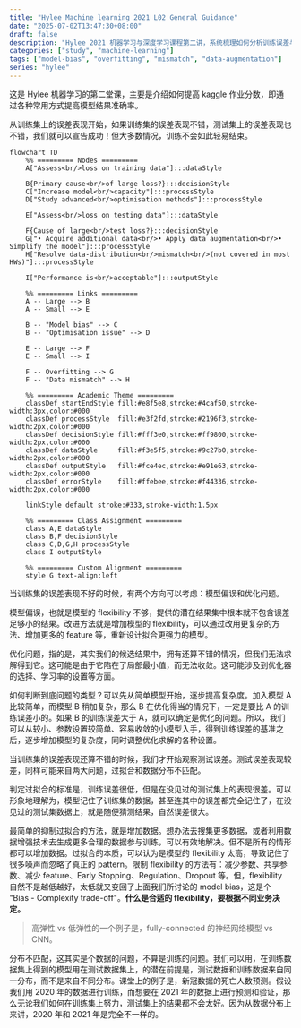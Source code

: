 ```yaml
---
title: "Hylee Machine learning 2021 L02 General Guidance"
date: "2025-07-02T13:47:30+08:00"
draft: false
description: "Hylee 2021 机器学习与深度学习课程第二讲，系统梳理如何分析训练误差与测试误差，提升模型在 Kaggle 等竞赛中的表现，涵盖模型偏差、优化问题、过拟合与数据分布不匹配等常见情形的应对策略"
categories: ["study", "machine-learning"]
tags: ["model-bias", "overfitting", "mismatch", "data-augmentation"]
series: "hylee"
---
```


这是 Hylee 机器学习的第二堂课，主要是介绍如何提高 kaggle 作业分数，即通过各种常用方式提高模型结果准确率。

<!--more-->

从训练集上的误差表现开始，如果训练集的误差表现不错，测试集上的误差表现也不错，我们就可以宣告成功！但大多数情况，训练不会如此轻易结束。

```mermaid
flowchart TD
    %% ========= Nodes =========
    A["Assess<br/>loss on training data"]:::dataStyle

    B{Primary cause<br/>of large loss?}:::decisionStyle
    C["Increase model<br/>capacity"]:::processStyle
    D["Study advanced<br/>optimisation methods"]:::processStyle

    E["Assess<br/>loss on testing data"]:::dataStyle

    F{Cause of large<br/>test loss?}:::decisionStyle
    G["• Acquire additional data<br/>• Apply data augmentation<br/>• Simplify the model"]:::processStyle
    H["Resolve data-distribution<br/>mismatch<br/>(not covered in most HWs)"]:::processStyle

    I["Performance is<br/>acceptable"]:::outputStyle

    %% ========= Links =========
    A -- Large --> B
    A -- Small --> E

    B -- "Model bias" --> C
    B -- "Optimisation issue" --> D

    E -- Large --> F
    E -- Small --> I

    F -- Overfitting --> G
    F -- "Data mismatch" --> H

    %% ========= Academic Theme =========
    classDef startEndStyle fill:#e8f5e8,stroke:#4caf50,stroke-width:3px,color:#000
    classDef processStyle  fill:#e3f2fd,stroke:#2196f3,stroke-width:2px,color:#000
    classDef decisionStyle fill:#fff3e0,stroke:#ff9800,stroke-width:2px,color:#000
    classDef dataStyle     fill:#f3e5f5,stroke:#9c27b0,stroke-width:2px,color:#000
    classDef outputStyle   fill:#fce4ec,stroke:#e91e63,stroke-width:2px,color:#000
    classDef errorStyle    fill:#ffebee,stroke:#f44336,stroke-width:2px,color:#000

    linkStyle default stroke:#333,stroke-width:1.5px

    %% ========= Class Assignment =========
    class A,E dataStyle
    class B,F decisionStyle
    class C,D,G,H processStyle
    class I outputStyle

    %% ========= Custom Alignment =========
    style G text-align:left
```

当训练集的误差表现不好的时候，有两个方向可以考虑：模型偏误和优化问题。

模型偏误，也就是模型的 flexibility 不够，提供的潜在结果集中根本就不包含误差足够小的结果。改进方法就是增加模型的 flexibility，可以通过改用更复杂的方法、增加更多的 feature 等，重新设计拟合更强力的模型。

优化问题，指的是，其实我们的候选结果中，拥有还算不错的情况，但我们无法求解得到它。这可能是由于它陷在了局部最小值，而无法收敛。这可能涉及到优化器的选择、学习率的设置等方面。

如何判断到底问题的类型？可以先从简单模型开始，逐步提高复杂度。加入模型 A 比较简单，而模型 B 稍加复杂，那么 B 在优化得当的情况下，一定是要比 A 的训练误差小的。如果 B 的训练误差大于 A，就可以确定是优化的问题。所以，我们可以从较小、参数设置较简单、容易收敛的小模型入手，得到训练误差的基准之后，逐步增加模型的复杂度，同时调整优化求解的各种设置。

当训练集的误差表现还算不错的时候，我们才开始观察测试误差。测试误差表现较差，同样可能来自两大问题，过拟合和数据分布不匹配。

判定过拟合的标准是，训练误差很低，但是在没见过的测试集上的表现很差。可以形象地理解为，模型记住了训练集的数据，甚至连其中的误差都完全记住了，在没见过的测试集数据上，就是随便猜测结果，自然误差很大。

最简单的抑制过拟合的方法，就是增加数据。想办法去搜集更多数据，或者利用数据增强技术去生成更多合理的数据参与训练，可以有效地解决。但不是所有的情形都可以增加数据。过拟合的本质，可以认为是模型的 flexibility 太高，导致记住了很多噪声而忽略了真正的 pattern。限制 flexibility 的方法有：减少参数、共享参数、减少 feature、Early Stopping、Regulation、Dropout 等。但，flexibility 自然不是越低越好，太低就又变回了上面我们所讨论的 model bias，这是个 "Bias - Complexity trade-off"。**什么是合适的 flexibility，要根据不同业务决定。**

> 高弹性 vs 低弹性的一个例子是，fully-connected 的神经网络模型 vs CNN。

分布不匹配，这其实是个数据的问题，不算是训练的问题。我们可以用，在训练数据集上得到的模型用在测试数据集上，的潜在前提是，测试数据和训练数据来自同一分布，而不是来自不同分布。课堂上的例子是，新冠数据的死亡人数预测。假设我们用 2020 年的数据进行训练，而想要在 2021 年的数据上进行预测和验证，那么无论我们如何在训练集上努力，测试集上的结果都不会太好。因为从数据分布上来讲，2020 年和 2021 年是完全不一样的。

